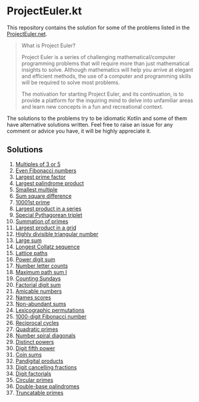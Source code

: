 # ProjectEuler.kt

This repository contains the solution for some of the problems listed in
the [ProjectEuler.net](https://projecteuler.net/).
> What is Project Euler?
>
> Project Euler is a series of challenging mathematical/computer programming problems that will require more than just
> mathematical insights to solve. Although mathematics will help you arrive at elegant and efficient methods, the use of
> a
> computer and programming skills will be required to solve most problems.
>
> The motivation for starting Project Euler, and its continuation, is to provide a platform for the inquiring mind to
> delve into unfamiliar areas and learn new concepts in a fun and recreational context.

The solutions to the problems try to be idiomatic Kotlin and some of them have alternative solutions written. Feel free
to raise an issue for any comment or advice you have, it will be highly appreciate it.

## Solutions

1. [Multiples of 3 or 5](src/main/kotlin/Problem1.kt)
2. [Even Fibonacci numbers](src/main/kotlin/Problem2.kt)
3. [Largest prime factor](src/main/kotlin/Problem3.kt)
4. [Largest palindrome product](src/main/kotlin/Problem4.kt)
5. [Smallest multiple](src/main/kotlin/Problem5.kt)
6. [Sum square difference](src/main/kotlin/Problem6.kt)
7. [10001st prime](src/main/kotlin/Problem7.kt)
8. [Largest product in a series](src/main/kotlin/Problem8.kt)
9. [Special Pythagorean triplet](src/main/kotlin/Problem9.kt)
10. [Summation of primes](src/main/kotlin/Problem10.kt)
11. [Largest product in a grid](/src/main/kotlin/Problem11.kt)
12. [Highly divisible triangular number](src/main/kotlin/Problem12.kt)
13. [Large sum](src/main/kotlin/Problem13.kt)
14. [Longest Collatz sequence](src/main/kotlin/Problem14.kt)
15. [Lattice paths](src/main/kotlin/Problem15.kt)
16. [Power digit sum](src/main/kotlin/Problem16.kt)
17. [Number letter counts](src/main/kotlin/Problem17.kt)
18. [Maximum path sum I](src/main/kotlin/Problem18.kt)
19. [Counting Sundays](src/main/kotlin/Problem19.kt)
20. [Factorial digit sum](src/main/kotlin/Problem20.kt)
21. [Amicable numbers](/src/main/kotlin/Problem21.kt)
22. [Names scores](src/main/kotlin/Problem22.kt)
23. [Non-abundant sums](src/main/kotlin/Problem23.kt)
24. [Lexicographic permutations](src/main/kotlin/Problem24.kt)
25. [1000-digit Fibonacci number](src/main/kotlin/Problem25.kt)
26. [Reciprocal cycles](src/main/kotlin/Problem26.kt)
27. [Quadratic primes](src/main/kotlin/Problem27.kt)
28. [Number spiral diagonals](src/main/kotlin/Problem28.kt)
29. [Distinct powers](src/main/kotlin/Problem29.kt)
30. [Digit fifth power](src/main/kotlin/Problem30.kt)
31. [Coin sums](src/main/kotlin/Problem31.kt)
32. [Pandigital products](src/main/kotlin/Problem32.kt)
33. [Digit cancelling fractions](src/main/kotlin/Problem33.kt)
34. [Digit factorials](src/main/kotlin/Problem34.kt)
35. [Circular primes](src/main/kotlin/Problem35.kt)
36. [Double-base palindromes](src/main/kotlin/Problem36.kt)
37. [Truncatable primes](src/main/kotlin/Problem37.kt)
